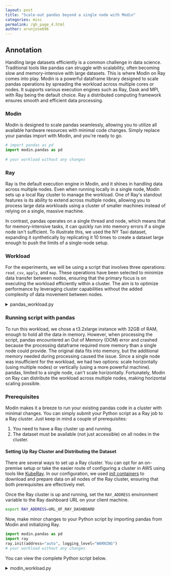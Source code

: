 ```yaml
---
layout: post
title: "Scale-out pandas beyond a single node with Modin"
categories: misc
permalink: /gh_page_4.html
author: arunjose696
---
```


## Annotation

Handling large datasets efficiently is a common challenge in data science.
Traditional tools like pandas can struggle with scalability, often becoming slow and
memory-intensive with large datasets. This is where Modin on Ray comes into play.
Modin is a powerful dataframe library designed to scale pandas operations by spreading the workload
across multiple cores or nodes. It supports various execution engines such as Ray, Dask and MPI,
with Ray being the default choice. Ray a distributed computing framework ensures smooth and
efficient data processing.

### Modin
Modin is designed to scale pandas seamlessly, allowing you to utilize all available hardware resources with minimal code changes. Simply replace your pandas import with Modin, and you're ready to go.

```python
# import pandas as pd
import modin.pandas as pd
 
# your workload without any changes
```

### Ray

Ray is the default execution engine in Modin, and it shines in handling data across multiple nodes.
Even when running locally in a single node, Modin sets up a local Ray cluster to manage the workload.
One of Ray's standout features is its ability to extend across multiple nodes, allowing you to process large
data workloads using a cluster of smaller machines instead of relying on a single, massive machine.

In contrast, pandas operates on a single thread and node, which means that for memory-intensive tasks,
it can quickly run into memory errors if a single node isn't sufficient. To illustrate this, we used the NY Taxi dataset,
expanding it synthetically by replicating it 10 times to create a dataset large enough to push the limits of a single-node setup.

### Workload

For the experiments, we will be using a script that involves three operations: `read_csv`, `apply`, and `map`.
These operations have been selected to minimize data transfer between nodes, ensuring that the primary
focus is on executing the workload efficiently within a cluster. The aim is to optimize performance by
leveraging cluster capabilities without the added complexity of data movement between nodes.

<details>
  <summary>pandas_workload.py</summary>

  <pre><code class="language-python">
    import pandas as pd
    file_path = "/home/ray/data/big_yellow.csv"
    df = pd.read_csv(file_path)
    df = df.map(str)
    result = pd.DataFrame()

    payment_type_map = {
        1: 'Credit Card',
        2: 'Cash',
        3: 'No Charge',
        4: 'Dispute',
        5: 'Unknown',
        6: 'Voided Trip'
    }

    result["df_payment_type"] = df['payment_type'].map(payment_type_map)

    def custom_function(row):
        return str(row["passenger_count"]) + " passengers were picked up at " + str(row["tpep_pickup_datetime"])

    result["description"] = df.apply(custom_function, axis=1)

  </code></pre>
</details>

### Running script with pandas 

To run this workload, we chose a t3.2xlarge instance with 32GB of RAM, enough to hold all the data in memory.
However, when processing the script, pandas encountered an Out of Memory (OOM) error and crashed
because the processing dataframe required more memory than a single node could provide.
The original data fits into memory, but the additional memory needed during processing caused the issue.
Since a single node was insufficient for the workload, we had two options: scale horizontally
(using multiple nodes) or vertically (using a more powerful machine). pandas, limited to a single node,
can't scale horizontally. Fortunately, Modin on Ray can distribute the workload across multiple nodes,
making horizontal scaling possible.

### Prerequisites

Modin makes it a breeze to run your existing pandas code in a cluster with minimal changes.
You can simply submit your Python script as a Ray job to a Ray cluster. Just keep in mind a couple of prerequisites:

1.  You need to have a Ray cluster up and running.
2.  The dataset must be available (not just accessible) on all nodes in the cluster.

#### Setting Up Ray Cluster and Distributing the Dataset

There are several ways to set up a Ray cluster. You can opt for an on-premise setup or
take the easier route of configuring a cluster in AWS using tools like
[KubeRay](https://github.com/ray-project/kuberay/tree/master/helm-chart/ray-cluster).
In our configuration, we used [init containers](https://kubernetes.io/docs/concepts/workloads/pods/init-containers/)
to download and prepare data on all nodes of the Ray cluster, ensuring that both prerequisites are effectively met.

Once the Ray cluster is up and running, set the  `RAY_ADDRESS` environment variable
to the Ray dashboard URL on your client machine.

```bash
export RAY_ADDRESS=URL_OF_RAY_DASHBOARD
```

Now, make minor changes to your Python script by importing pandas from Modin and initializing Ray.

```python
import modin.pandas as pd
import ray
ray.init(address="auto", logging_level="WARNING")
# your workload without any changes
```



You can view the complete Python script below.

<details>
  <summary>modin_workload.py</summary>

    <pre><code class="language-python">
    # import pandas as pd
    import modin.pandas as pd
    import ray
    from modin.utils import execute # execute is just used to make sure all the asynchronous operations are complete as we benchmark.
    ray.init(address="auto", logging_level="WARNING")
    file_path = "/home/ray/data/big_yellow.csv"
    df = pd.read_csv(file_path)
    df = df.map(str)
    result = pd.DataFrame()

    payment_type_map = {
        1: 'Credit Card',
        2: 'Cash',
        3: 'No Charge',
        4: 'Dispute',
        5: 'Unknown',
        6: 'Voided Trip'
    }

    result["df_payment_type"] = df['payment_type'].map(payment_type_map)

    def custom_function(row):
        return str(row["passenger_count"]) + " passengers were picked up at " + str(row["tpep_pickup_datetime"])

    result["description"] = df.apply(custom_function, axis=1)
    execute(result)
    </code></pre>

  ```
</details>

### Results


We can observe that by increasing the number of nodes in the cluster, Modin could handle the workload
effectively with 4 nodes or more. Significant performance improvements were evident as we scaled
from 4 to 32 nodes. Given that Modin operates efficiently with 4 nodes and both pandas and Modin
struggle with fewer than 3 nodes, it suggests the workload demands nearly 4 times the memory (32GB) of
a single t3.2xlarge instance.

To provide a fair comparison of the performance gains offered by Modin over pandas,
we decided to benchmark the script on an instance with over 120 GB of memory.
We chose an r6a.4xlarge instance, which boasts 128GiB of RAM.

With pandas, the script took almost 400 seconds to execute, which serves as our baseline.

### Performance on a Single Node

The graph reveals an interesting twist: Modin on a single node starts off slower than pandas
when using 4 workers or fewer. This could be because the overhead of distributing data and spinning up
the Ray cluster doesn't pay off with so few workers. It's like trying to split chores among two people
when you really need a full team. But here's where it gets exciting: crank up the CPU count
(even just to 8), and Modin shifts into high gear, outperforming pandas even on a single node.
Talk about a comeback!

<img src="imgs/blog_post_4/Modin_single_node.png" alt="Perf Results single node"  style="display: block; margin-left: auto; margin-right: auto;">


### Performance on Scaling Nodes to 32

The performance continues to soar as we add more nodes to the cluster. With a 32-node cluster,
utilizing all 16 CPUs in each node, the script executes in a fraction of the time it takes on a single node.
This results in a dramatic performance boost, showcasing the impressive scalability of Modin.

<img  src="imgs/blog_post_4/Modin_multiple_nodes.png" alt="Perf Results multinode"  style="display: block; margin-left: auto; margin-right: auto;">

#### Appendix

All performance measurements for this post were made on an AWS r6a.4xlarge instance.

- Modin version: 0.30.0
- Pandas version: 2.2.2
- Execution engine: Ray
- Ray version: 2.9.2
- OS: Ubuntu 20.04.6 LTS
- Python: 3.9.18
